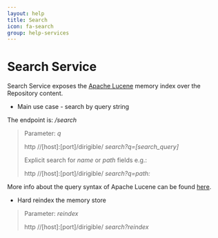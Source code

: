 ```yaml
---
layout: help
title: Search
icon: fa-search
group: help-services
---
```


Search Service
===

Search Service exposes the [Apache Lucene](http://lucene.apache.org/) memory index over the Repository content.

* Main use case - search by query string

The endpoint is: */search*

> Parameter: *q*
> 
> http //[host]:[port]/dirigible/ *search?q=[search_query]*
> 
> Explicit search for *name* or *path* fields e.g.:
> 
> http //[host]:[port]/dirigible/ *search?q=path:<term>*


More info about the query syntax of Apache Lucene can be found [here](http://lucene.apache.org/core/2_9_4/queryparsersyntax.html).

* Hard reindex the memory store

> Parameter: *reindex*
> 
> http //[host]:[port]/dirigible/ *search?reindex*